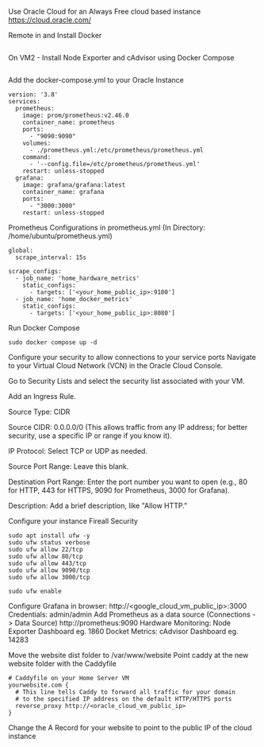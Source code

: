 Use Oracle Cloud for an Always Free cloud based instance
https://cloud.oracle.com/

Remote in and Install Docker
```

```

On VM2 - Install Node Exporter and cAdvisor using Docker Compose
```

```

Add the docker-compose.yml to your Oracle Instance
```
version: '3.8'
services:
  prometheus:
    image: prom/prometheus:v2.46.0
    container_name: prometheus
    ports:
      - "9090:9090"
    volumes:
      - ./prometheus.yml:/etc/prometheus/prometheus.yml
    command:
      - '--config.file=/etc/prometheus/prometheus.yml'
    restart: unless-stopped
  grafana:
    image: grafana/grafana:latest
    container_name: grafana
    ports:
      - "3000:3000"
    restart: unless-stopped
```

Prometheus Configurations in prometheus.yml (In Directory: /home/ubuntu/prometheus.yml)
```
global:
  scrape_interval: 15s

scrape_configs:
  - job_name: 'home_hardware_metrics'
    static_configs:
      - targets: ['<your_home_public_ip>:9100']
  - job_name: 'home_docker_metrics'
    static_configs:
      - targets: ['<your_home_public_ip>:8080']
```

Run Docker Compose
```
sudo docker compose up -d
```

Configure your security to allow connections to your service ports
  Navigate to your Virtual Cloud Network (VCN) in the Oracle Cloud Console.
  
  Go to Security Lists and select the security list associated with your VM.
  
  Add an Ingress Rule.
  
  Source Type: CIDR

  Source CIDR: 0.0.0.0/0 (This allows traffic from any IP address; for better security, use a specific IP or range if you know it).
  
  IP Protocol: Select TCP or UDP as needed.
  
  Source Port Range: Leave this blank.

  Destination Port Range: Enter the port number you want to open (e.g., 80 for HTTP, 443 for HTTPS, 9090 for Prometheus, 3000 for Grafana).

  Description: Add a brief description, like "Allow HTTP."

Configure your instance Fireall Security
```
sudo apt install ufw -y
sudo ufw status verbose
sudo ufw allow 22/tcp
sudo ufw allow 80/tcp
sudo ufw allow 443/tcp
sudo ufw allow 9090/tcp
sudo ufw allow 3000/tcp

sudo ufw enable
```

Configure Grafana in browser: http://<google_cloud_vm_public_ip>:3000
Credentials: admin/admin
  Add Prometheus as a data source (Connections -> Data Source)
    http://prometheus:9090
  Hardware Monitoring: 
    Node Exporter Dashboard
      eg. 1860
  Docket Metrics: 
    cAdvisor Dashboard
      eg. 14283

Move the website dist folder to /var/www/website
Point caddy at the new website folder with the Caddyfile
```
# Caddyfile on your Home Server VM
yourwebsite.com {
  # This line tells Caddy to forward all traffic for your domain
  # to the specified IP address on the default HTTP/HTTPS ports
  reverse_proxy http://<oracle_cloud_vm_public_ip>
}
```

Change the A Record for your website to point to the public IP of the cloud instance
